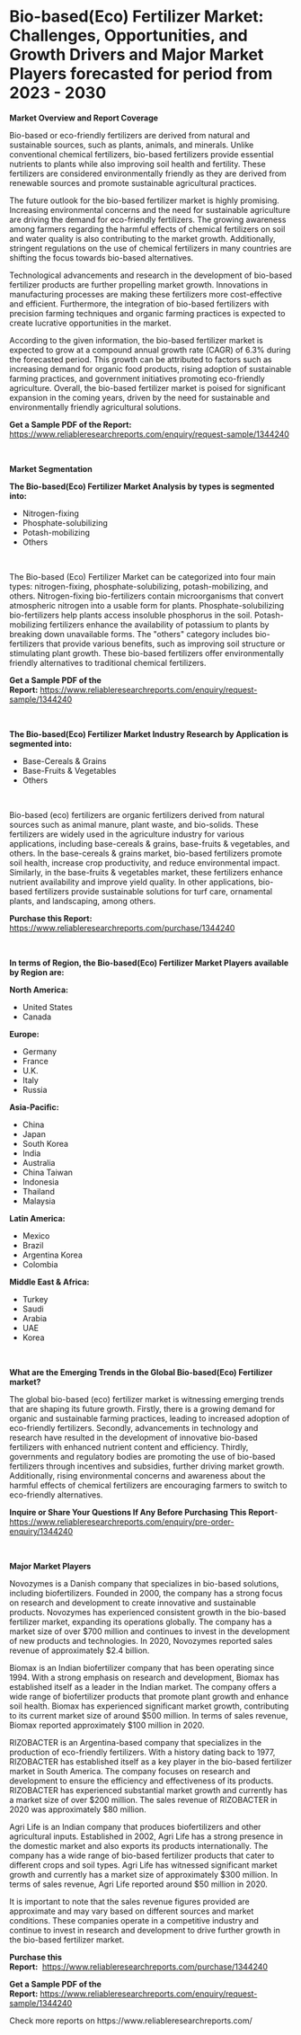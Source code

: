 <p><h1>Bio-based(Eco) Fertilizer Market: Challenges, Opportunities, and Growth Drivers and Major Market Players forecasted for period from 2023 - 2030</h1></p><p><strong>Market Overview and Report Coverage</strong></p>
<p><p>Bio-based or eco-friendly fertilizers are derived from natural and sustainable sources, such as plants, animals, and minerals. Unlike conventional chemical fertilizers, bio-based fertilizers provide essential nutrients to plants while also improving soil health and fertility. These fertilizers are considered environmentally friendly as they are derived from renewable sources and promote sustainable agricultural practices.</p><p>The future outlook for the bio-based fertilizer market is highly promising. Increasing environmental concerns and the need for sustainable agriculture are driving the demand for eco-friendly fertilizers. The growing awareness among farmers regarding the harmful effects of chemical fertilizers on soil and water quality is also contributing to the market growth. Additionally, stringent regulations on the use of chemical fertilizers in many countries are shifting the focus towards bio-based alternatives.</p><p>Technological advancements and research in the development of bio-based fertilizer products are further propelling market growth. Innovations in manufacturing processes are making these fertilizers more cost-effective and efficient. Furthermore, the integration of bio-based fertilizers with precision farming techniques and organic farming practices is expected to create lucrative opportunities in the market.</p><p>According to the given information, the bio-based fertilizer market is expected to grow at a compound annual growth rate (CAGR) of 6.3% during the forecasted period. This growth can be attributed to factors such as increasing demand for organic food products, rising adoption of sustainable farming practices, and government initiatives promoting eco-friendly agriculture. Overall, the bio-based fertilizer market is poised for significant expansion in the coming years, driven by the need for sustainable and environmentally friendly agricultural solutions.</p></p>
<p><strong>Get a Sample PDF of the Report:</strong> <a href="https://www.reliableresearchreports.com/enquiry/request-sample/1344240">https://www.reliableresearchreports.com/enquiry/request-sample/1344240</a></p>
<p>&nbsp;</p>
<p><strong>Market Segmentation</strong></p>
<p><strong>The Bio-based(Eco) Fertilizer Market Analysis by types is segmented into:</strong></p>
<p><ul><li>Nitrogen-fixing</li><li>Phosphate-solubilizing</li><li>Potash-mobilizing</li><li>Others</li></ul></p>
<p>&nbsp;</p>
<p><p>The Bio-based (Eco) Fertilizer Market can be categorized into four main types: nitrogen-fixing, phosphate-solubilizing, potash-mobilizing, and others. Nitrogen-fixing bio-fertilizers contain microorganisms that convert atmospheric nitrogen into a usable form for plants. Phosphate-solubilizing bio-fertilizers help plants access insoluble phosphorus in the soil. Potash-mobilizing fertilizers enhance the availability of potassium to plants by breaking down unavailable forms. The "others" category includes bio-fertilizers that provide various benefits, such as improving soil structure or stimulating plant growth. These bio-based fertilizers offer environmentally friendly alternatives to traditional chemical fertilizers.</p></p>
<p><strong>Get a Sample PDF of the Report:</strong>&nbsp;<a href="https://www.reliableresearchreports.com/enquiry/request-sample/1344240">https://www.reliableresearchreports.com/enquiry/request-sample/1344240</a></p>
<p>&nbsp;</p>
<p><strong>The Bio-based(Eco) Fertilizer Market Industry Research by Application is segmented into:</strong></p>
<p><ul><li>Base-Cereals & Grains</li><li>Base-Fruits & Vegetables</li><li>Others</li></ul></p>
<p>&nbsp;</p>
<p><p>Bio-based (eco) fertilizers are organic fertilizers derived from natural sources such as animal manure, plant waste, and bio-solids. These fertilizers are widely used in the agriculture industry for various applications, including base-cereals & grains, base-fruits & vegetables, and others. In the base-cereals & grains market, bio-based fertilizers promote soil health, increase crop productivity, and reduce environmental impact. Similarly, in the base-fruits & vegetables market, these fertilizers enhance nutrient availability and improve yield quality. In other applications, bio-based fertilizers provide sustainable solutions for turf care, ornamental plants, and landscaping, among others.</p></p>
<p><strong>Purchase this Report:</strong>&nbsp; <a href="https://www.reliableresearchreports.com/purchase/1344240">https://www.reliableresearchreports.com/purchase/1344240</a></p>
<p>&nbsp;</p>
<p><strong>In terms of Region, the Bio-based(Eco) Fertilizer Market Players available by Region are:</strong></p>
<p>
    <p> <strong> North America: </strong>
        <ul>
            <li>United States</li>
            <li>Canada</li>
        </ul>
        </p> 
    <p> <strong> Europe: </strong>
        <ul>
            <li>Germany</li>
            <li>France</li>
            <li>U.K.</li>
            <li>Italy</li>
            <li>Russia</li>
        </ul>
        </p> 
    <p> <strong> Asia-Pacific: </strong>
        <ul>
            <li>China</li>
            <li>Japan</li>
            <li>South Korea</li>
            <li>India</li>
            <li>Australia</li>
            <li>China Taiwan</li>
            <li>Indonesia</li>
            <li>Thailand</li>
            <li>Malaysia</li>
        </ul>
        </p> 
    <p> <strong> Latin America: </strong>
        <ul>
            <li>Mexico</li>
            <li>Brazil</li>
            <li>Argentina Korea</li>
            <li>Colombia</li>
        </ul>
        </p> 
    <p> <strong> Middle East & Africa: </strong>
        <ul>
            <li>Turkey</li>
            <li>Saudi</li>
            <li>Arabia</li>
            <li>UAE</li>
            <li>Korea</li>
        </ul>
    </p>
    </p>
<p>&nbsp;</p>
<p><strong>What are the Emerging Trends in the Global Bio-based(Eco) Fertilizer market?</strong></p>
<p><p>The global bio-based (eco) fertilizer market is witnessing emerging trends that are shaping its future growth. Firstly, there is a growing demand for organic and sustainable farming practices, leading to increased adoption of eco-friendly fertilizers. Secondly, advancements in technology and research have resulted in the development of innovative bio-based fertilizers with enhanced nutrient content and efficiency. Thirdly, governments and regulatory bodies are promoting the use of bio-based fertilizers through incentives and subsidies, further driving market growth. Additionally, rising environmental concerns and awareness about the harmful effects of chemical fertilizers are encouraging farmers to switch to eco-friendly alternatives.</p></p>
<p><strong>Inquire or Share Your Questions If Any Before Purchasing This Report</strong>- <a href="https://www.reliableresearchreports.com/enquiry/pre-order-enquiry/1344240">https://www.reliableresearchreports.com/enquiry/pre-order-enquiry/1344240</a></p>
<p>&nbsp;</p>
<p><strong>Major Market Players</strong></p>
<p><p>Novozymes is a Danish company that specializes in bio-based solutions, including biofertilizers. Founded in 2000, the company has a strong focus on research and development to create innovative and sustainable products. Novozymes has experienced consistent growth in the bio-based fertilizer market, expanding its operations globally. The company has a market size of over $700 million and continues to invest in the development of new products and technologies. In 2020, Novozymes reported sales revenue of approximately $2.4 billion.</p><p>Biomax is an Indian biofertilizer company that has been operating since 1994. With a strong emphasis on research and development, Biomax has established itself as a leader in the Indian market. The company offers a wide range of biofertilizer products that promote plant growth and enhance soil health. Biomax has experienced significant market growth, contributing to its current market size of around $500 million. In terms of sales revenue, Biomax reported approximately $100 million in 2020.</p><p>RIZOBACTER is an Argentina-based company that specializes in the production of eco-friendly fertilizers. With a history dating back to 1977, RIZOBACTER has established itself as a key player in the bio-based fertilizer market in South America. The company focuses on research and development to ensure the efficiency and effectiveness of its products. RIZOBACTER has experienced substantial market growth and currently has a market size of over $200 million. The sales revenue of RIZOBACTER in 2020 was approximately $80 million.</p><p>Agri Life is an Indian company that produces biofertilizers and other agricultural inputs. Established in 2002, Agri Life has a strong presence in the domestic market and also exports its products internationally. The company has a wide range of bio-based fertilizer products that cater to different crops and soil types. Agri Life has witnessed significant market growth and currently has a market size of approximately $300 million. In terms of sales revenue, Agri Life reported around $50 million in 2020.</p><p>It is important to note that the sales revenue figures provided are approximate and may vary based on different sources and market conditions. These companies operate in a competitive industry and continue to invest in research and development to drive further growth in the bio-based fertilizer market.</p></p>
<p><strong>Purchase this Report:</strong>&nbsp;&nbsp;<a href="https://www.reliableresearchreports.com/purchase/1344240">https://www.reliableresearchreports.com/purchase/1344240</a></p>
<p></p>
<p><strong>Get a Sample PDF of the Report:</strong>&nbsp;<a href="https://www.reliableresearchreports.com/enquiry/request-sample/1344240">https://www.reliableresearchreports.com/enquiry/request-sample/1344240</a></p>
<p>Check more reports on https://www.reliableresearchreports.com/</p>